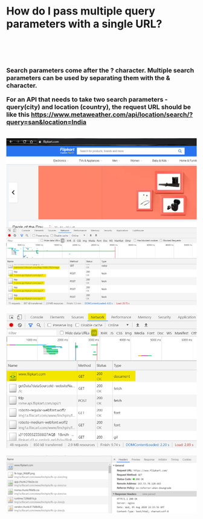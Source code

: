 <h1>How do I pass multiple query parameters with a single URL?<h1>
<br>
<h3>Search parameters come after the ? character. Multiple search parameters can be used by separating them with the & character.
<br>

For an API that needs to take two search parameters - query(city) and location (country), the request URL should be like this https://www.metaweather.com/api/location/search/?query=san&location=India </h3>

<br />
<img src="../images/im1.png" alt="log"/>
<br />

<br />
<img src="../images/image_3.png" alt="log"/>
<br />

<br />
<img src="../images/image_4.png" alt="log"/>
<br />

